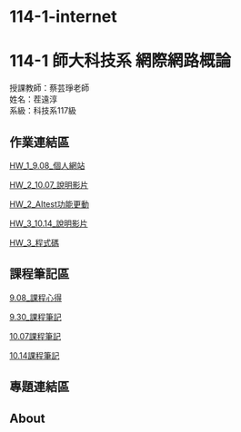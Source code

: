 # 114-1-internet

# 114-1 師大科技系 網際網路概論

授課教師：蔡芸琤老師          
姓名：茬遠淳           
系級：科技系117級              

## 作業連結區

[HW_1_9.08_個人網站](https://yuan-chun-chih.github.io/)

[HW_2_10.07_說明影片](https://youtu.be/0EjNNqxyA70)

[HW_2_AItest功能更動](https://github.com/Yuan-Chun-Chih/tpAPIwb/blob/master/app/(tabs)/AItest.tsx)

[HW_3_10.14_說明影片](https://youtu.be/s-5FwSS30o4)

[HW_3_程式碼](https://github.com/Yuan-Chun-Chih/web2hw3)

## 課程筆記區

[9.08_課程心得](https://github.com/Yuan-Chun-Chih/9.08)

[9.30_課程筆記](https://github.com/Yuan-Chun-Chih/9-30)

[10.07課程筆記](https://github.com/Yuan-Chun-Chih/10-7)

[10.14課程筆記](https://github.com/Yuan-Chun-Chih/10-14)

## 專題連結區

## About
